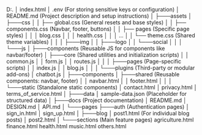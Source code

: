 D:.
│   index.html
│   .env                    (For storing sensitive keys or configuration)
│   README.md               (Project description and setup instructions)
│
├───assets
│   ├───css
│   │   ├── global.css      (General resets and base styles)
│   │   ├── components.css  (Navbar, footer, buttons)
│   │   ├── pages           (Specific page styles)
│   │   │       blog.css
│   │   │       health.css
│   │   │       ...
│   │   └── theme.css       (Shared theme variables)
│   │
│   ├───img
│   │   ├───logo
│   │   └───social
│   │
│   └───js
│       ├───components      (Reusable JS for components like navbar/footer)
│       ├───core            (Shared utilities and initialization scripts)
│       │       common.js
│       │       form.js
│       │       routes.js
│       │
│       ├───pages           (Page-specific scripts)
│       │       index.js
│       │       blog.js
│       │
│       └───plugins         (Third-party or modular add-ons)
│               chatbot.js
│
├───components
│   ├───shared              (Reusable components: navbar, footer)
│   │       navbar.html
│   │       footer.html
│   │
│   └───static              (Standalone static components)
│           contact.html
│           privacy.html
│           terms_of_service.html
│
├───data
│       sample-data.json    (Placeholder for structured data)
│
├───docs                    (Project documentation)
│       README.md
│       DESIGN.md
│       API.md
│
└───pages
    ├───auth                (Authentication pages)
    │       sign_in.html
    │       sign_up.html
    │
    ├───blog
    │       post1.html      (For individual blog posts)
    │       post2.html
    │
    └───sections            (Main feature pages)
            agriculture.html
            finance.html
            health.html
            music.html
            others.html
